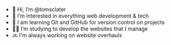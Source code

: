 - 👋 Hi, I’m @tomsclater
- 👀 I’m interested in everything web development & tech
- 🌿 I am learning Git and GitHub for version control on projects
- 👨‍💻 I’m studying to develop the websites that I manage
- 🔜 I'm always working on website overhauls
<!---
tomsclater/tomsclater is a ✨ special ✨ repository because its `README.md` (this file) appears on your GitHub profile.
You can click the Preview link to take a look at your changes.
--->
